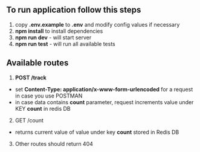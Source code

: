## To run application follow this steps

1. copy **.env.example** to **.env** and modify config values if necessary
2. **npm install** to install dependencies
3. **npm run dev** - will start server
4. **npm run test** - will run all available tests 

## Available routes 

1. **POST /track** 
* set **Content-Type: application/x-www-form-urlencoded** for a request in case you use POSTMAN
* in case data contains **count** parameter, request increments value under KEY **count** in redis DB 

2. GET /count
* returns current value of value under key **count** stored in Redis DB

3. Other routes should return 404